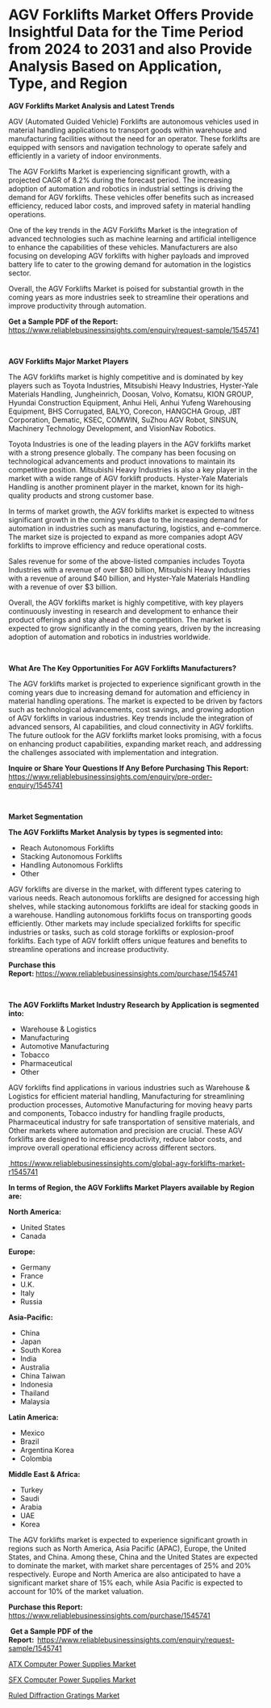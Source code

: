 <p><h1>AGV Forklifts Market Offers Provide Insightful Data for the Time Period from 2024 to 2031 and also Provide Analysis Based on Application, Type, and Region</h1></p><p><strong>AGV Forklifts Market Analysis and Latest Trends</strong></p>
<p><p>AGV (Automated Guided Vehicle) Forklifts are autonomous vehicles used in material handling applications to transport goods within warehouse and manufacturing facilities without the need for an operator. These forklifts are equipped with sensors and navigation technology to operate safely and efficiently in a variety of indoor environments.</p><p>The AGV Forklifts Market is experiencing significant growth, with a projected CAGR of 8.2% during the forecast period. The increasing adoption of automation and robotics in industrial settings is driving the demand for AGV forklifts. These vehicles offer benefits such as increased efficiency, reduced labor costs, and improved safety in material handling operations.</p><p>One of the key trends in the AGV Forklifts Market is the integration of advanced technologies such as machine learning and artificial intelligence to enhance the capabilities of these vehicles. Manufacturers are also focusing on developing AGV forklifts with higher payloads and improved battery life to cater to the growing demand for automation in the logistics sector.</p><p>Overall, the AGV Forklifts Market is poised for substantial growth in the coming years as more industries seek to streamline their operations and improve productivity through automation.</p></p>
<p><strong>Get a Sample PDF of the Report:&nbsp;</strong> <a href="https://www.reliablebusinessinsights.com/enquiry/request-sample/1545741">https://www.reliablebusinessinsights.com/enquiry/request-sample/1545741</a></p>
<p>&nbsp;</p>
<p><strong>AGV Forklifts Major Market Players</strong></p>
<p><p>The AGV forklifts market is highly competitive and is dominated by key players such as Toyota Industries, Mitsubishi Heavy Industries, Hyster-Yale Materials Handling, Jungheinrich, Doosan, Volvo, Komatsu, KION GROUP, Hyundai Construction Equipment, Anhui Heli, Anhui Yufeng Warehousing Equipment, BHS Corrugated, BALYO, Corecon, HANGCHA Group, JBT Corporation, Dematic, KSEC, COMWIN, SuZhou AGV Robot, SINSUN, Machinery Technology Development, and VisionNav Robotics.</p><p>Toyota Industries is one of the leading players in the AGV forklifts market with a strong presence globally. The company has been focusing on technological advancements and product innovations to maintain its competitive position. Mitsubishi Heavy Industries is also a key player in the market with a wide range of AGV forklift products. Hyster-Yale Materials Handling is another prominent player in the market, known for its high-quality products and strong customer base.</p><p>In terms of market growth, the AGV forklifts market is expected to witness significant growth in the coming years due to the increasing demand for automation in industries such as manufacturing, logistics, and e-commerce. The market size is projected to expand as more companies adopt AGV forklifts to improve efficiency and reduce operational costs.</p><p>Sales revenue for some of the above-listed companies includes Toyota Industries with a revenue of over $80 billion, Mitsubishi Heavy Industries with a revenue of around $40 billion, and Hyster-Yale Materials Handling with a revenue of over $3 billion.</p><p>Overall, the AGV forklifts market is highly competitive, with key players continuously investing in research and development to enhance their product offerings and stay ahead of the competition. The market is expected to grow significantly in the coming years, driven by the increasing adoption of automation and robotics in industries worldwide.</p></p>
<p>&nbsp;</p>
<p><strong>What Are The Key Opportunities For AGV Forklifts Manufacturers?</strong></p>
<p><p>The AGV forklifts market is projected to experience significant growth in the coming years due to increasing demand for automation and efficiency in material handling operations. The market is expected to be driven by factors such as technological advancements, cost savings, and growing adoption of AGV forklifts in various industries. Key trends include the integration of advanced sensors, AI capabilities, and cloud connectivity in AGV forklifts. The future outlook for the AGV forklifts market looks promising, with a focus on enhancing product capabilities, expanding market reach, and addressing the challenges associated with implementation and integration.</p></p>
<p><strong>Inquire or Share Your Questions If Any Before Purchasing This Report:</strong> <a href="https://www.reliablebusinessinsights.com/enquiry/pre-order-enquiry/1545741">https://www.reliablebusinessinsights.com/enquiry/pre-order-enquiry/1545741</a></p>
<p>&nbsp;</p>
<p><strong>Market Segmentation</strong></p>
<p><strong>The AGV Forklifts Market Analysis by types is segmented into:</strong></p>
<p><ul><li>Reach Autonomous Forklifts</li><li>Stacking Autonomous Forklifts</li><li>Handling Autonomous Forklifts</li><li>Other</li></ul></p>
<p><p>AGV forklifts are diverse in the market, with different types catering to various needs. Reach autonomous forklifts are designed for accessing high shelves, while stacking autonomous forklifts are ideal for stacking goods in a warehouse. Handling autonomous forklifts focus on transporting goods efficiently. Other markets may include specialized forklifts for specific industries or tasks, such as cold storage forklifts or explosion-proof forklifts. Each type of AGV forklift offers unique features and benefits to streamline operations and increase productivity.</p></p>
<p><strong>Purchase this Report:&nbsp;</strong><a href="https://www.reliablebusinessinsights.com/purchase/1545741">https://www.reliablebusinessinsights.com/purchase/1545741</a></p>
<p>&nbsp;</p>
<p><strong>The AGV Forklifts Market Industry Research by Application is segmented into:</strong></p>
<p><ul><li>Warehouse & Logistics</li><li>Manufacturing</li><li>Automotive Manufacturing</li><li>Tobacco</li><li>Pharmaceutical</li><li>Other</li></ul></p>
<p><p>AGV forklifts find applications in various industries such as Warehouse & Logistics for efficient material handling, Manufacturing for streamlining production processes, Automotive Manufacturing for moving heavy parts and components, Tobacco industry for handling fragile products, Pharmaceutical industry for safe transportation of sensitive materials, and Other markets where automation and precision are crucial. These AGV forklifts are designed to increase productivity, reduce labor costs, and improve overall operational efficiency across different sectors.</p></p>
<p><a href="https://www.reliablebusinessinsights.com/global-agv-forklifts-market-r1545741">&nbsp;https://www.reliablebusinessinsights.com/global-agv-forklifts-market-r1545741</a></p>
<p><strong>In terms of Region, the AGV Forklifts Market Players available by Region are:</strong></p>
<p>
    <p> <strong> North America: </strong>
        <ul>
            <li>United States</li>
            <li>Canada</li>
        </ul>
        </p> 
    <p> <strong> Europe: </strong>
        <ul>
            <li>Germany</li>
            <li>France</li>
            <li>U.K.</li>
            <li>Italy</li>
            <li>Russia</li>
        </ul>
        </p> 
    <p> <strong> Asia-Pacific: </strong>
        <ul>
            <li>China</li>
            <li>Japan</li>
            <li>South Korea</li>
            <li>India</li>
            <li>Australia</li>
            <li>China Taiwan</li>
            <li>Indonesia</li>
            <li>Thailand</li>
            <li>Malaysia</li>
        </ul>
        </p> 
    <p> <strong> Latin America: </strong>
        <ul>
            <li>Mexico</li>
            <li>Brazil</li>
            <li>Argentina Korea</li>
            <li>Colombia</li>
        </ul>
        </p> 
    <p> <strong> Middle East & Africa: </strong>
        <ul>
            <li>Turkey</li>
            <li>Saudi</li>
            <li>Arabia</li>
            <li>UAE</li>
            <li>Korea</li>
        </ul>
    </p>
    </p>
<p><p>The AGV forklifts market is expected to experience significant growth in regions such as North America, Asia Pacific (APAC), Europe, the United States, and China. Among these, China and the United States are expected to dominate the market, with market share percentages of 25% and 20% respectively. Europe and North America are also anticipated to have a significant market share of 15% each, while Asia Pacific is expected to account for 10% of the market valuation.</p></p>
<p><strong>Purchase this Report: </strong><a href="https://www.reliablebusinessinsights.com/purchase/1545741">https://www.reliablebusinessinsights.com/purchase/1545741</a></p>
<p>&nbsp;<strong>Get a Sample PDF of the Report:&nbsp;&nbsp;</strong><a href="https://www.reliablebusinessinsights.com/enquiry/request-sample/1545741">https://www.reliablebusinessinsights.com/enquiry/request-sample/1545741</a></p>
<p><strong></strong></p>
<p><p><a href="https://github.com/anggakarna133/Market-Research-Report-List-1/blob/main/atx-computer-power-supplies-market.md">ATX Computer Power Supplies Market</a></p><p><a href="https://github.com/ochgvvcj16/Market-Research-Report-List-1/blob/main/sfx-computer-power-supplies-market.md">SFX Computer Power Supplies Market</a></p><p><a href="https://github.com/JosephMorgnlvXXff/Market-Research-Report-List-1/blob/main/ruled-diffraction-gratings-market.md">Ruled Diffraction Gratings Market</a></p></p>